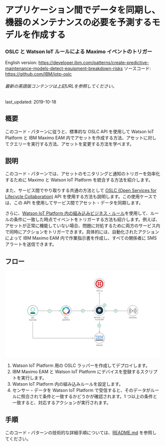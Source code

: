 # アプリケーション間でデータを同期し、機器のメンテナンスの必要を予測するモデルを作成する

### OSLC と Watson IoT ルールによる Maximo イベントのトリガー

English version: https://developer.ibm.com/patterns/create-predictive-maintenance-models-detect-equipment-breakdown-risks
  ソースコード: https://github.com/IBM/iotp-oslc

###### 最新の英語版コンテンツは上記URLを参照してください。
last_updated: 2019-10-18

 ## 概要

このコード・パターンに従うと、標準的な OSLC API を使用して Watson IoT Platform と IBM Maximo EAM 内でアセットを作成する方法、アセットに対してクエリーを実行する方法、アセットを変更する方法を学べます。

## 説明

このコード・パターンでは、アセットのモニタリングと通知のトリガーを効率化するために Maximo と Watson IoT Platform を統合する方法を紹介します。

また、サービス間でやり取りする共通の方法として [OSLC (Open Services for Lifecycle Collaboration)](https://www.ibm.com/support/knowledgecenter/ja/SSYQBZ_9.5.0/com.ibm.help.common.oslc.doc/topics/c_oslc_overview.html) API を使用する方法も説明します。この使用ケースでは、この API を使用してサービス間でアセット・データを同期します。

さらに、[Watson IoT Platform 内の組み込みビジネス・ルール](https://www.ibm.com/support/knowledgecenter/ja/SSQP8H/iot/platform/reference/embeddedrules/rules_api.html)を使用して、ルールの条件に一致した時点でイベントをトリガーする方法も紹介します。例えば、アセットが正常に機能していない場合、問題に対処するために両方のサービス内で同時にアクションをトリガーできます。具体的には、自動化されたアクションによって IBM Maximo EAM 内で作業指示書を作成し、すべての関係者に SMS アラートを送信できます。

## フロー

![フロー](./images/predictive-maintenance-oslc-iot-maximo.png)

1. Watson IoT Platform 用の OSLC ラッパーを作成してデプロイします。
1. IBM Maximo EAM と Watson IoT Platform にデバイスを登録するスクリプトを実行します。
1. Watson IoT Platform 内の組み込みルールを設定します。
1. センサー・データを Watson IoT Platform で受信すると、そのデータがルールに照合されて条件と一致するかどうかが確認されます。1 つ以上の条件と一致すると、対応するアクションが実行されます。

## 手順

このコード・パターンの技術的な詳細手順については、[README.md](https://github.com/IBM/iotp-oslc/blob/master/README.md) を参照してください。
